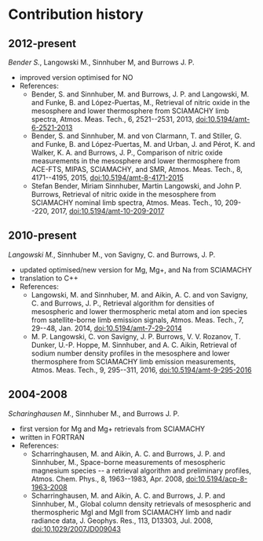 # Contribution history


## 2012-present

*Bender S.*, Langowski M., Sinnhuber M, and Burrows J. P.

- improved version optimised for NO
- References:
  * Bender, S. and Sinnhuber, M. and Burrows, J. P. and Langowski, M. and Funke, B. and López-Puertas, M.,
    Retrieval of nitric oxide in the mesosphere and lower thermosphere from SCIAMACHY limb spectra,
    Atmos. Meas. Tech., 6, 2521--2531, 2013,
    [doi:10.5194/amt-6-2521-2013](http://dx.doi.org/10.5194/amt-6-2521-2013)
  * Bender, S. and Sinnhuber, M. and von Clarmann, T. and Stiller, G. and Funke, B. and López-Puertas, M.
    and Urban, J. and Pérot, K. and Walker, K. A. and Burrows, J. P.,
    Comparison of nitric oxide measurements in the mesosphere and lower thermosphere from ACE-FTS, MIPAS, SCIAMACHY, and SMR,
    Atmos. Meas. Tech., 8, 4171--4195, 2015,
    [doi:10.5194/amt-8-4171-2015](http://dx.doi.org/10.5194/amt-8-4171-2015)
  * Stefan Bender, Miriam Sinnhuber, Martin Langowski, and John P. Burrows,
    Retrieval of nitric oxide in the mesosphere from SCIAMACHY nominal limb spectra,
    Atmos. Meas. Tech., 10, 209--220, 2017,
    [doi:10.5194/amt-10-209-2017](http://dx.doi.org/10.5194/amt-10-209-2017)


## 2010-present

*Langowski M.*, Sinnhuber M., von Savigny, C. and Burrows, J. P.

- updated optimised/new version for Mg, Mg+, and Na from SCIAMACHY
- translation to C++
- References:
  * Langowski, M. and Sinnhuber, M. and Aikin, A. C. and von Savigny, C. and Burrows, J. P.,
    Retrieval algorithm for densities of mesospheric and lower thermospheric metal atom and
    ion species from satellite-borne limb emission signals,
    Atmos. Meas. Tech., 7, 29--48, Jan. 2014,
    [doi:10.5194/amt-7-29-2014](http://dx.doi.org/10.5194/amt-7-29-2014)
  * M. P. Langowski, C. von Savigny, J. P. Burrows, V. V. Rozanov, T. Dunker, U.-P. Hoppe, M. Sinnhuber, and A. C. Aikin,
    Retrieval of sodium number density profiles in the mesosphere and lower thermosphere from SCIAMACHY limb emission measurements,
    Atmos. Meas. Tech., 9, 295--311, 2016,
    [doi:10.5194/amt-9-295-2016](http://dx.doi.org/10.5194/amt-9-295-2016)


## 2004-2008

*Scharinghausen M.*, Sinnhuber M., and Burrows J. P.

- first version for Mg and Mg+ retrievals from SCIAMACHY
- written in FORTRAN
- References:
  * Scharringhausen, M. and Aikin, A. C. and Burrows, J. P. and Sinnhuber, M.,
    Space-borne measurements of mesospheric magnesium species -- a retrieval algorithm and preliminary profiles,
    Atmos. Chem. Phys., 8, 1963--1983, Apr. 2008,
    [doi:10.5194/acp-8-1963-2008](http://dx.doi.org/10.5194/acp-8-1963-2008)
  * Scharringhausen, M. and Aikin, A. C. and Burrows, J. P. and Sinnhuber, M.,
    Global column density retrievals of mesospheric and thermospheric MgI and MgII from SCIAMACHY limb and nadir radiance data,
    J. Geophys. Res., 113, D13303, Jul. 2008,
    [doi:10.1029/2007JD009043](http://dx.doi.org/10.1029/2007JD009043)
